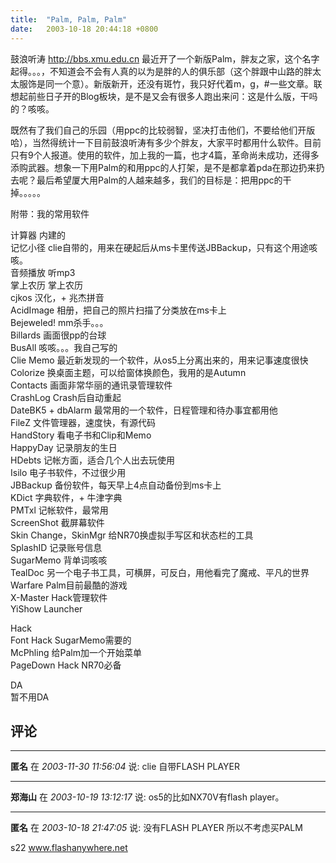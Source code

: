```yaml
---
title:  "Palm, Palm, Palm"
date:   2003-10-18 20:44:18 +0800
---
```


鼓浪听涛 http://bbs.xmu.edu.cn 最近开了一个新版Palm，胖友之家，这个名字起得。。。，不知道会不会有人真的以为是胖的人的俱乐部（这个胖跟中山路的胖太太服饰是同一个意）。新版新开，还没有斑竹，我只好代着m，g，#一些文章。联想起前些日子开的Blog板块，是不是又会有很多人跑出来问：这是什么版，干吗的？咳咳。  

既然有了我们自己的乐园（用ppc的比较弱智，坚决打击他们，不要给他们开版哈），当然得统计一下目前鼓浪听涛有多少个胖友，大家平时都用什么软件。目前只有9个人报道。使用的软件，加上我的一篇，也才4篇，革命尚未成功，还得多添购武器。想象一下用Palm的和用ppc的人打架，是不是都拿着pda在那边扔来扔去呢？最后希望厦大用Palm的人越来越多，我们的目标是：把用ppc的干掉。。。。。  

附带：我的常用软件  

计算器 内建的  
记忆小径 clie自带的，用来在硬起后从ms卡里传送JBBackup，只有这个用途咳咳。  
音频播放 听mp3  
掌上农历 掌上农历  
cjkos 汉化，+ 兆杰拼音  
AcidImage 相册，把自己的照片扫描了分类放在ms卡上  
Bejeweled! mm杀手。。。  
Billards 画面很pp的台球  
BusAll 咳咳。。。我自己写的  
Clie Memo 最近新发现的一个软件，从os5上分离出来的，用来记事速度很快  
Colorize 换桌面主题，可以给窗体换颜色，我用的是Autumn  
Contacts 画面非常华丽的通讯录管理软件  
CrashLog Crash后自动重起  
DateBK5 + dbAlarm 最常用的一个软件，日程管理和待办事宜都用他  
FileZ 文件管理器，速度快，有源代码  
HandStory 看电子书和Clip和Memo  
HappyDay 记录朋友的生日  
HDebts 记帐方面，适合几个人出去玩使用  
Isilo 电子书软件，不过很少用  
JBBackup 备份软件，每天早上4点自动备份到ms卡上  
KDict 字典软件，+ 牛津字典  
PMTxl 记帐软件，最常用  
ScreenShot 截屏幕软件  
Skin Change，SkinMgr 给NR70换虚拟手写区和状态栏的工具  
SplashID 记录账号信息  
SugarMemo 背单词咳咳  
TealDoc 另一个电子书工具，可横屏，可反白，用他看完了魔戒、平凡的世界  
Warfare Palm目前最酷的游戏  
X-Master Hack管理软件  
YiShow Launcher  

Hack  
Font Hack SugarMemo需要的  
McPhling 给Palm加一个开始菜单  
PageDown Hack NR70必备  

DA  
暂不用DA  


## 评论

*****
**匿名** 在 *2003-11-30 11:56:04* 说: clie 自带FLASH PLAYER

*****
**郑海山** 在 *2003-10-19 13:12:17* 说: os5的比如NX70V有flash player。

*****
**匿名** 在 *2003-10-18 21:47:05* 说: 没有FLASH PLAYER
所以不考虑买PALM

s22
www.flashanywhere.net


